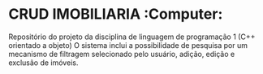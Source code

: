 # CRUD IMOBILIARIA :Computer: 

Repositório do projeto da disciplina de linguagem de programação 1 (C++ orientado a objeto) 
O sistema inclui a possibilidade de pesquisa por um mecanismo de filtragem selecionado pelo usuário, adição, edição e exclusão de imóveis. 
